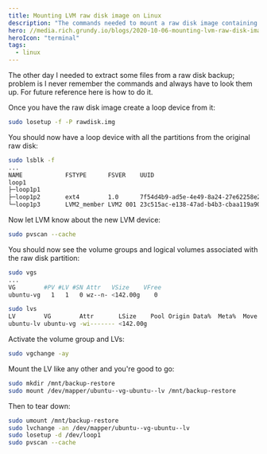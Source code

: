 ```yaml
---
title: Mounting LVM raw disk image on Linux
description: "The commands needed to mount a raw disk image containing LVM partition."
hero: //media.rich.grundy.io/blogs/2020-10-06-mounting-lvm-raw-disk-image-on-linux/hero.webp
heroIcon: "terminal"
tags:
  - linux
---
```


The other day I needed to extract some files from a raw disk backup; problem is
I never remember the commands and always have to look them up. For future
reference here is how to do it.

Once you have the raw disk image create a loop device from it:

```bash
sudo losetup -f -P rawdisk.img
```

You should now have a loop device with all the partitions from the original raw
disk:

```bash
sudo lsblk -f
...
NAME            FSTYPE      FSVER    UUID
loop1
├─loop1p1
├─loop1p2       ext4        1.0      7f54d4b9-ad5e-4e49-8a24-27e62258e2c0
└─loop1p3       LVM2_member LVM2 001 23c515ac-e138-47ad-b4b3-cbaa119a90d3
```

Now let LVM know about the new LVM device:

```bash
sudo pvscan --cache
```

You should now see the volume groups and logical volumes associated with the
raw disk partition:

```bash
sudo vgs
...
VG        #PV #LV #SN Attr   VSize    VFree
ubuntu-vg   1   1   0 wz--n- <142.00g    0

sudo lvs
LV        VG        Attr       LSize    Pool Origin Data%  Meta%  Move Log Cpy%Sync Convert
ubuntu-lv ubuntu-vg -wi------- <142.00g
```

Activate the volume group and LVs:

```bash
sudo vgchange -ay
```


Mount the LV like any other and you're good to go:

```bash
sudo mkdir /mnt/backup-restore
sudo mount /dev/mapper/ubuntu--vg-ubuntu--lv /mnt/backup-restore
```


Then to tear down:

```bash
sudo umount /mnt/backup-restore
sudo lvchange -an /dev/mapper/ubuntu--vg-ubuntu--lv
sudo losetup -d /dev/loop1
sudo pvscan --cache
```

